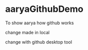 # aaryaGithubDemo
To show aarya how github works


change made in local

change with github desktop tool

